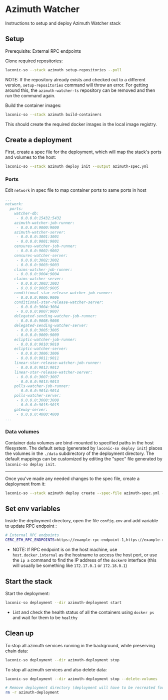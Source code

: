 # Azimuth Watcher

Instructions to setup and deploy Azimuth Watcher stack

## Setup

Prerequisite: External RPC endpoints

Clone required repositories:

```bash
laconic-so --stack azimuth setup-repositories --pull
```

NOTE: If the repository already exists and checked out to a different version, `setup-repositories` command will throw an error.
For getting around this, the `azimuth-watcher-ts` repository can be removed and then run the command again.

Build the container images:

```bash
laconic-so --stack azimuth build-containers
```

This should create the required docker images in the local image registry.

## Create a deployment

First, create a spec file for the deployment, which will map the stack's ports and volumes to the host:
```bash
laconic-so --stack azimuth deploy init --output azimuth-spec.yml
```

### Ports

Edit `network` in spec file to map container ports to same ports in host

```yaml
...
network:
  ports:
    watcher-db:
     - 0.0.0.0:15432:5432
    azimuth-watcher-job-runner:
     - 0.0.0.0:9000:9000
    azimuth-watcher-server:
     - 0.0.0.0:3001:3001
     - 0.0.0.0:9001:9001
    censures-watcher-job-runner:
     - 0.0.0.0:9002:9002
    censures-watcher-server:
     - 0.0.0.0:3002:3002
     - 0.0.0.0:9003:9003
    claims-watcher-job-runner:
     - 0.0.0.0:9004:9004
    claims-watcher-server:
     - 0.0.0.0:3003:3003
     - 0.0.0.0:9005:9005
    conditional-star-release-watcher-job-runner:
     - 0.0.0.0:9006:9006
    conditional-star-release-watcher-server:
     - 0.0.0.0:3004:3004
     - 0.0.0.0:9007:9007
    delegated-sending-watcher-job-runner:
     - 0.0.0.0:9008:9008
    delegated-sending-watcher-server:
     - 0.0.0.0:3005:3005
     - 0.0.0.0:9009:9009
    ecliptic-watcher-job-runner:
     - 0.0.0.0:9010:9010
    ecliptic-watcher-server:
     - 0.0.0.0:3006:3006
     - 0.0.0.0:9011:9011
    linear-star-release-watcher-job-runner:
     - 0.0.0.0:9012:9012
    linear-star-release-watcher-server:
     - 0.0.0.0:3007:3007
     - 0.0.0.0:9013:9013
    polls-watcher-job-runner:
     - 0.0.0.0:9014:9014
    polls-watcher-server:
     - 0.0.0.0:3008:3008
     - 0.0.0.0:9015:9015
    gateway-server:
     - 0.0.0.0:4000:4000
...
```

### Data volumes
Container data volumes are bind-mounted to specified paths in the host filesystem.
The default setup (generated by `laconic-so deploy init`) places the volumes in the `./data` subdirectory of the deployment directory. The default mappings can be customized by editing the "spec" file generated by `laconic-so deploy init`.

---

Once you've made any needed changes to the spec file, create a deployment from it:
```bash
laconic-so --stack azimuth deploy create --spec-file azimuth-spec.yml --deployment-dir azimuth-deployment
```

## Set env variables

Inside the deployment directory, open the file `config.env` and add variable to update RPC endpoint :

  ```bash
  # External RPC endpoints
  CERC_ETH_RPC_ENDPOINTS=https://example-rpc-endpoint-1,https://example-rpc-endpoint-2
  ```

* NOTE: If RPC endpoint is on the host machine, use `host.docker.internal` as the hostname to access the host port, or use the `ip a` command to find the IP address of the `docker0` interface (this will usually be something like `172.17.0.1` or `172.18.0.1`)

## Start the stack

Start the deployment:
```bash
laconic-so deployment --dir azimuth-deployment start
```

* List and check the health status of all the containers using `docker ps` and wait for them to be `healthy`

## Clean up

To stop all azimuth services running in the background, while preserving chain data:

```bash
laconic-so deployment --dir azimuth-deployment stop
```

To stop all azimuth services and also delete data:

```bash
laconic-so deployment --dir azimuth-deployment stop --delete-volumes

# Remove deployment directory (deployment will have to be recreated for a re-run)
rm -r azimuth-deployment
```
